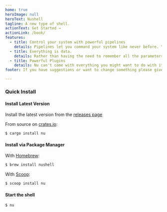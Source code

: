 ```yaml
---
home: true
heroImage: null
heroText: Nushell
tagline: A new type of shell.
actionText: Get Started →
actionLink: /book/
features:
  - title: Control your system with powerful pipelines
    details: Pipelines let you command your system like never before. Your system belongs to you, and it awaits your command.
  - title: Everything is data.
    details: Rather than having the need to remember all the parameters to all the commands, we can just use the same, regardless of where it came from.
  - title: Powerful Plugins
    details: Nu can't come with everything you might want to do with it, so you can extend using its powerful plugin system.
footer: If you have suggestions or want to change something please give us feedback

---
```

### Quick Install

#### Install Latest Version

Install the latest version from the [releases page](https://github.com/nushell/nushell/releases)

From source on [crates.io](https://crates.io):

```sh
$ cargo install nu
```

#### Install via Package Manager

With [Homebrew](https://brew.sh/):

```sh
$ brew install nushell
```

With [Scoop](https://scoop.sh):

```powershell
$ scoop install nu
```

#### Start the shell

```
$ nu
```